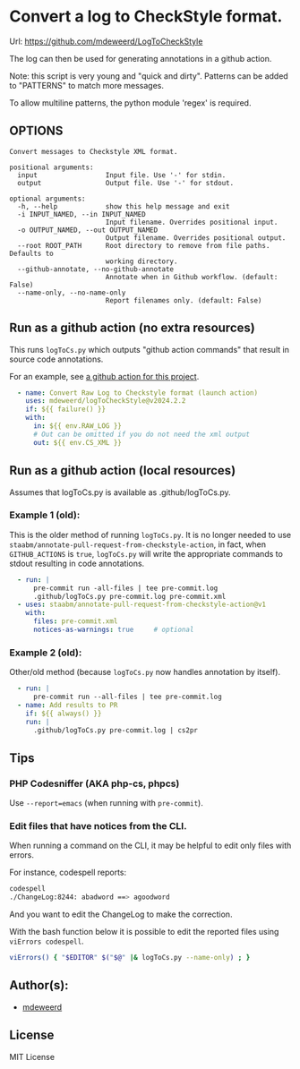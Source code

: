 # Convert a log to CheckStyle format.

Url: https://github.com/mdeweerd/LogToCheckStyle

The log can then be used for generating annotations in a github action.

Note: this script is very young and "quick and dirty". Patterns can be
added to "PATTERNS" to match more messages.

To allow multiline patterns, the python module 'regex' is required.

## OPTIONS

```text
Convert messages to Checkstyle XML format.

positional arguments:
  input                 Input file. Use '-' for stdin.
  output                Output file. Use '-' for stdout.

optional arguments:
  -h, --help            show this help message and exit
  -i INPUT_NAMED, --in INPUT_NAMED
                        Input filename. Overrides positional input.
  -o OUTPUT_NAMED, --out OUTPUT_NAMED
                        Output filename. Overrides positional output.
  --root ROOT_PATH      Root directory to remove from file paths. Defaults to
                        working directory.
  --github-annotate, --no-github-annotate
                        Annotate when in Github workflow. (default: False)
  --name-only, --no-name-only
                        Report filenames only. (default: False)
```

## Run as a github action (no extra resources)

This runs `logToCs.py` which outputs "github action commands" that result
in source code annotations.

For an example, see
[a github action for this project](.github/workflows/pre-commit.yml).

```yaml
  - name: Convert Raw Log to Checkstyle format (launch action)
    uses: mdeweerd/logToCheckStyle@v2024.2.2
    if: ${{ failure() }}
    with:
      in: ${{ env.RAW_LOG }}
      # Out can be omitted if you do not need the xml output
      out: ${{ env.CS_XML }}
```

## Run as a github action (local resources)

Assumes that logToCs.py is available as .github/logToCs.py.

### Example 1 (old):

This is the older method of running `logToCs.py`. It is no longer needed to
use `staabm/annotate-pull-request-from-checkstyle-action`, in fact, when
`GITHUB_ACTIONS` is `true`, `logToCs.py` will write the appropriate
commands to stdout resulting in code annotations.

```yaml
  - run: |
      pre-commit run -all-files | tee pre-commit.log
      .github/logToCs.py pre-commit.log pre-commit.xml
  - uses: staabm/annotate-pull-request-from-checkstyle-action@v1
    with:
      files: pre-commit.xml
      notices-as-warnings: true     # optional
```

### Example 2 (old):

Other/old method (because `logToCs.py` now handles annotation by itself).

```yaml
  - run: |
      pre-commit run --all-files | tee pre-commit.log
  - name: Add results to PR
    if: ${{ always() }}
    run: |
      .github/logToCs.py pre-commit.log | cs2pr
```

## Tips

### PHP Codesniffer (AKA php-cs, phpcs)

Use `--report=emacs` (when running with `pre-commit`).

### Edit files that have notices from the CLI.

When running a command on the CLI, it may be helpful to edit only files
with errors.

For instance, codespell reports:

```bash
codespell
./ChangeLog:8244: abadword ==> agoodword
```

And you want to edit the ChangeLog to make the correction.

With the bash function below it is possible to edit the reported files
using `viErrors codespell`.

```bash
viErrors() { "$EDITOR" $("$@" |& logToCs.py --name-only) ; }
```

## Author(s):

- [mdeweerd]

## License

MIT License

[mdeweerd]: https://github.com/mdeweerd
